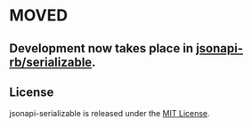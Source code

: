 # MOVED
## Development now takes place in [jsonapi-rb/serializable](https://github.com/jsonapi-rb/serializable).

## License

jsonapi-serializable is released under the [MIT License](http://www.opensource.org/licenses/MIT).
